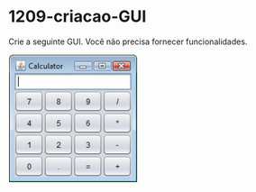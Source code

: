 # 1209-criacao-GUI
Crie a seguinte GUI. Você não precisa fornecer funcionalidades.

![Exercicio](2.PNG)
